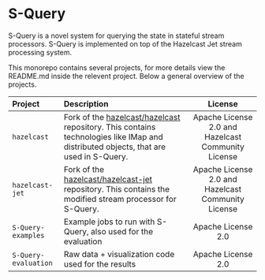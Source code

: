 # S-Query

S-Query is a novel system for querying the state in stateful stream processors. S-Query is implemented on top of the Hazelcast Jet stream processing system.

This monorepo contains several projects, for more details view the README.md inside the relevent project. Below a general overview of the projects.

| Project              | Description                                                                                                                                                                   |                      License                       |
| :------------------- | :---------------------------------------------------------------------------------------------------------------------------------------------------------------------------- | :------------------------------------------------: |
| `hazelcast`          | Fork of the [hazelcast/hazelcast](https://github.com/hazelcast/hazelcast) repository. This contains technologies like IMap and distributed objects, that are used in S-Query. | Apache License 2.0 and Hazelcast Community License |
| `hazelcast-jet`      | Fork of the [hazelcast/hazelcast-jet](https://github.com/hazelcast/hazelcast-jet) repository. This contains the modified stream processor for S-Query.                        | Apache License 2.0 and Hazelcast Community License |
| `S-Query-examples`   | Example jobs to run with S-Query, also used for the evaluation                                                                                                                |                 Apache License 2.0                 |
| `S-Query-evaluation` | Raw data + visualization code used for the results                                                                                                                            |                 Apache License 2.0                 |
